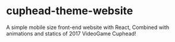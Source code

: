 # cuphead-theme-website
A simple mobile size front-end website with React, Combined with animations and statics of 2017 VideoGame Cuphead!
